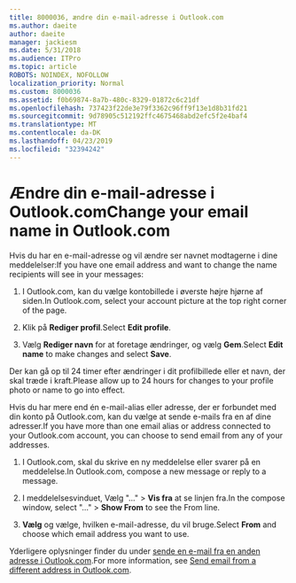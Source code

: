 ```yaml
---
title: 8000036, ændre din e-mail-adresse i Outlook.com
ms.author: daeite
author: daeite
manager: jackiesm
ms.date: 5/31/2018
ms.audience: ITPro
ms.topic: article
ROBOTS: NOINDEX, NOFOLLOW
localization_priority: Normal
ms.custom: 8000036
ms.assetid: f0b69874-8a7b-480c-8329-01872c6c21df
ms.openlocfilehash: 737423f22de3e79f3362c96ff9f13e1d8b31fd21
ms.sourcegitcommit: 9d78905c512192ffc4675468abd2efc5f2e4baf4
ms.translationtype: MT
ms.contentlocale: da-DK
ms.lasthandoff: 04/23/2019
ms.locfileid: "32394242"
---
```

# <a name="change-your-email-name-in-outlookcom"></a><span data-ttu-id="36c1d-102">Ændre din e-mail-adresse i Outlook.com</span><span class="sxs-lookup"><span data-stu-id="36c1d-102">Change your email name in Outlook.com</span></span>

<span data-ttu-id="36c1d-103">Hvis du har en e-mail-adresse og vil ændre ser navnet modtagerne i dine meddelelser:</span><span class="sxs-lookup"><span data-stu-id="36c1d-103">If you have one email address and want to change the name recipients will see in your messages:</span></span>
  
1. <span data-ttu-id="36c1d-104">I Outlook.com, kan du vælge kontobillede i øverste højre hjørne af siden.</span><span class="sxs-lookup"><span data-stu-id="36c1d-104">In Outlook.com, select your account picture at the top right corner of the page.</span></span>
    
2. <span data-ttu-id="36c1d-105">Klik på **Rediger profil**.</span><span class="sxs-lookup"><span data-stu-id="36c1d-105">Select **Edit profile**.</span></span> 
    
3. <span data-ttu-id="36c1d-106">Vælg **Rediger navn** for at foretage ændringer, og vælg **Gem**.</span><span class="sxs-lookup"><span data-stu-id="36c1d-106">Select **Edit name** to make changes and select **Save**.</span></span> 
    
<span data-ttu-id="36c1d-107">Der kan gå op til 24 timer efter ændringer i dit profilbillede eller et navn, der skal træde i kraft.</span><span class="sxs-lookup"><span data-stu-id="36c1d-107">Please allow up to 24 hours for changes to your profile photo or name to go into effect.</span></span>
  
<span data-ttu-id="36c1d-108">Hvis du har mere end én e-mail-alias eller adresse, der er forbundet med din konto på Outlook.com, kan du vælge at sende e-mails fra en af dine adresser.</span><span class="sxs-lookup"><span data-stu-id="36c1d-108">If you have more than one email alias or address connected to your Outlook.com account, you can choose to send email from any of your addresses.</span></span>
  
1. <span data-ttu-id="36c1d-109">I Outlook.com, skal du skrive en ny meddelelse eller svarer på en meddelelse.</span><span class="sxs-lookup"><span data-stu-id="36c1d-109">In Outlook.com, compose a new message or reply to a message.</span></span>
    
2. <span data-ttu-id="36c1d-110">I meddelelsesvinduet, Vælg "..." \> **Vis fra** at se linjen fra.</span><span class="sxs-lookup"><span data-stu-id="36c1d-110">In the compose window, select "..." \> **Show From** to see the From line.</span></span> 
    
3. <span data-ttu-id="36c1d-111">**Vælg** og vælge, hvilken e-mail-adresse, du vil bruge.</span><span class="sxs-lookup"><span data-stu-id="36c1d-111">Select **From** and choose which email address you want to use.</span></span> 
    
<span data-ttu-id="36c1d-112">Yderligere oplysninger finder du under [sende en e-mail fra en anden adresse i Outlook.com](https://go.microsoft.com/fwlink/p/?linkid=2001701&amp;clcid=0x409).</span><span class="sxs-lookup"><span data-stu-id="36c1d-112">For more information, see [Send email from a different address in Outlook.com](https://go.microsoft.com/fwlink/p/?linkid=2001701&amp;clcid=0x409).</span></span>
  

